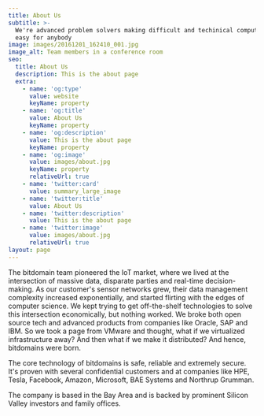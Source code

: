 ```yaml
---
title: About Us
subtitle: >-
  We're advanced problem solvers making difficult and techinical computing tasks
  easy for anybody
image: images/20161201_162410_001.jpg
image_alt: Team members in a conference room
seo:
  title: About Us
  description: This is the about page
  extra:
    - name: 'og:type'
      value: website
      keyName: property
    - name: 'og:title'
      value: About Us
      keyName: property
    - name: 'og:description'
      value: This is the about page
      keyName: property
    - name: 'og:image'
      value: images/about.jpg
      keyName: property
      relativeUrl: true
    - name: 'twitter:card'
      value: summary_large_image
    - name: 'twitter:title'
      value: About Us
    - name: 'twitter:description'
      value: This is the about page
    - name: 'twitter:image'
      value: images/about.jpg
      relativeUrl: true
layout: page
---
```

The bitdomain team pioneered the IoT market, where we lived at the intersection of massive data, disparate parties and real-time decision-making. As our customer's sensor networks grew, their data management complexity increased exponentially, and started flirting with the edges of computer science. We kept trying to get off-the-shelf technologies to solve this intersection economically, but nothing worked. We broke both open source tech and advanced products from companies like Oracle, SAP and IBM. So we took a page from VMware and thought, what if we virtualized infrastructure away? And then what if we make it distributed? And hence, bitdomains were born.

The core technology of bitdomains is safe, reliable and extremely secure. It's proven with several confidential customers and at companies like HPE, Tesla, Facebook, Amazon, Microsoft, BAE Systems and Northrup Grumman.

The company is based in the Bay Area and is backed by prominent Silicon Valley investors and family offices.
